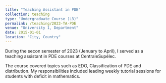 ```yaml
---
title: "Teaching Assistant in PDE"
collection: teaching
type: "Undergraduate Course (L3)"
permalink: /teaching/2023-TA-PDE
venue: "University 1, Department"
date: 2015-01-01
location: "City, Country"
---
```


During the secon semester of 2023 (Jenuary to April), I served as a teaching assistant in PDE courses at CentraleSupélec. 


The course covered topics such as EDO, Classification of PDE and distribution. My responsibilities included leading weekly tutorial sessions for students with deficit in mathematics.


